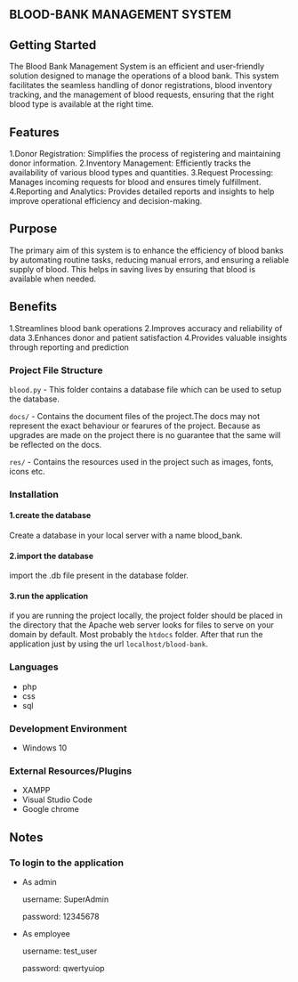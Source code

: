 ## BLOOD-BANK MANAGEMENT SYSTEM

## Getting Started

The Blood Bank Management System is an efficient and user-friendly solution designed to manage the operations of a blood bank. This system facilitates the seamless handling of donor registrations, blood inventory tracking, and the management of blood requests, ensuring that the right blood type is available at the right time.

## Features

1.Donor Registration: Simplifies the process of registering and maintaining donor information.
2.Inventory Management: Efficiently tracks the availability of various blood types and quantities.
3.Request Processing: Manages incoming requests for blood and ensures timely fulfillment.
4.Reporting and Analytics: Provides detailed reports and insights to help improve operational efficiency and decision-making.

## Purpose

The primary aim of this system is to enhance the efficiency of blood banks by automating routine tasks, reducing manual errors, and ensuring a reliable supply of blood. This helps in saving lives by ensuring that blood is available when needed.

## Benefits

1.Streamlines blood bank operations
2.Improves accuracy and reliability of data
3.Enhances donor and patient satisfaction
4.Provides valuable insights through reporting and prediction

### Project File Structure

`blood.py` -  This folder contains a database file which can be used to setup the database.

`docs/` - Contains the document files of the project.The docs may not represent the exact behaviour or fearures of the project. Because as upgrades are made on the project there is no guarantee that the same will be reflected on the docs.

`res/` - Contains the resources used in the project such as images, fonts, icons etc.

### Installation

#### 1.create the database
Create a database in your local server with a name blood_bank.

#### 2.import the database 
import the .db file present in the database folder.

#### 3.run the application
if you are running the project locally, the project folder should be placed in the directory that the Apache web server looks for files to serve on your domain by default. Most probably the `htdocs` folder. After that run the application just by using the url `localhost/blood-bank`.


### Languages

- php
- css
- sql

### Development Environment

- Windows 10

### External Resources/Plugins

- XAMPP
- Visual Studio Code
- Google chrome

## Notes

### To login to the application
- As admin

    username:   SuperAdmin
    
    password:   12345678
  
- As employee

    username:   test_user
    
    password:   qwertyuiop
  


